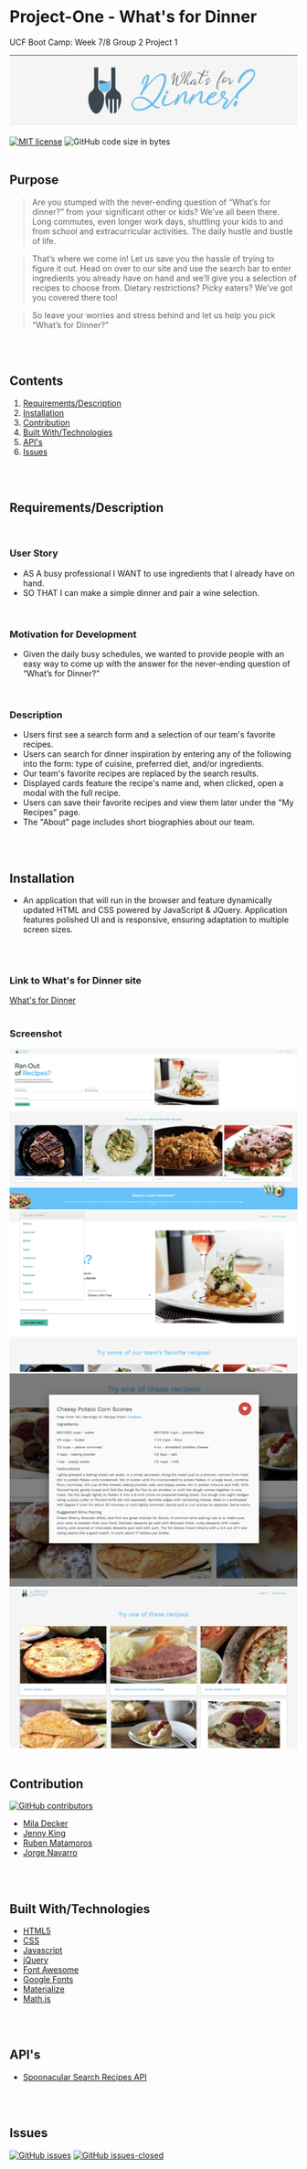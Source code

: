 # Project-One - What's for Dinner
UCF Boot Camp: Week 7/8 Group 2 Project 1
<br>

![website preview](./assets/images/logo.png)
<br>

[![MIT license](https://img.shields.io/badge/License-MIT-blue.svg)](https://deckiedevs.mit-license.org/)
![GitHub code size in bytes](https://img.shields.io/github/languages/code-size/deckiedevs/whats-for-dinner)
<br>
<br>

## Purpose
> Are you stumped with the never-ending question of “What’s for dinner?” from your significant other or kids? We’ve all been there. Long commutes, even longer work days, shuttling your kids to and from school and extracurricular activities. The daily hustle and bustle of life. 

> That’s where we come in! Let us save you the hassle of trying to figure it out. Head on over to our site and use the search bar to enter ingredients you already have on hand and we’ll give you a selection of recipes to choose from. Dietary restrictions? Picky eaters? We’ve got you covered there too!

> So leave your worries and stress behind and let us help you pick “What’s for Dinner?”
<br>
<br>

## Contents
1. [Requirements/Description](#requirements/description)
2. [Installation](#installation)
3. [Contribution](#contribution)
4. [Built With/Technologies](#built-with/technologies)
5. [API's](#apis)
6. [Issues](#issues)
<br>
<br>

## Requirements/Description
<br>

### User Story
* AS A busy professional I WANT to use ingredients that I already have on hand.
* SO THAT I can make a simple dinner and pair a wine selection.
<br>

### Motivation for Development
* Given the daily busy schedules, we wanted to provide people with an easy way to come up with the answer for the never-ending question of “What’s for Dinner?”
<br>

### Description

* Users first see a search form and a selection of our team's favorite recipes.
* Users can search for dinner inspiration by entering any of the following into the form: type of cuisine, preferred diet, and/or ingredients.
* Our team's favorite recipes are replaced by the search results.
* Displayed cards feature the recipe's name and, when clicked, open a modal with the full recipe.
* Users can save their favorite recipes and view them later under the "My Recipes" page.
* The "About" page includes short biographies about our team.
<br>
<br>

## Installation
* An application that will run in the browser and feature dynamically updated HTML and CSS powered by JavaScript & JQuery. Application features polished UI and is responsive, ensuring adaptation to multiple screen sizes.

<br>
<br>

### Link to What's for Dinner site
[What's for Dinner](https://deckiedevs.github.io/whats-for-dinner/)
<br>
<br>

### Screenshot
![website preview](./assets/images/whats-for-dinner.png)
![website preview](./assets/images/recipe-selection.png)
![website preview](./assets/images/favorite-recipe.png)
![website preview](./assets/images/my-recipes.png)
<br>
<br>

## Contribution
[![GitHub contributors](https://img.shields.io/github/contributors/deckiedevs/whats-for-dinner.svg)](https://GitHub.com/Naereen/deckiedevs/whats-for-dinner/graphs/contributors/)
* [Mila Decker](https://github.com/deckiedevs)
* [Jenny King](https://github.com/jennyking0805)
* [Ruben Matamoros](https://github.com/valiantcreative33)
* [Jorge Navarro](https://github.com/jorgeebn16)
<br>
<br>

## Built With/Technologies
* [HTML5](https://developer.mozilla.org/en-US/docs/Web/Guide/HTML/HTML5)
* [CSS](https://developer.mozilla.org/en-US/docs/Web/CSS)
* [Javascript](https://developer.mozilla.org/en-US/docs/Web/JavaScript)
* [jQuery](https://jquery.com/)
* [Font Awesome](https://fontawesome.com/)
* [Google Fonts](https://fonts.google.com/)
* [Materialize](https://materialize.com/)
* [Math.js](https://mathjs.org/)
<br>
<br>

## API's
* [Spoonacular Search Recipes API](https://spoonacular.com/food-api)
<br>
<br>

## Issues
[![GitHub issues](https://img.shields.io/github/issues/deckiedevs/whats-for-dinner.svg)](https://GitHub.com/deckiedevs/whats-for-dinner/issues/)
[![GitHub issues-closed](https://img.shields.io/github/issues-closed/deckiedevs/whats-for-dinner.svg)](https://GitHub.com/deckiedevs/whats-for-dinner/issues?q=is%3Aissue+is%3Aclosed)
